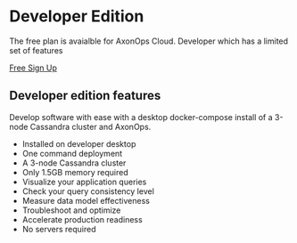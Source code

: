 # Developer Edition

The free plan is avaialble for AxonOps Cloud. Developer which has a limited set of features

<a href="https://axonops.com/free/" target="_blank"><span class="sign-up-button">Free Sign Up</span></a></li>

## Developer edition features

Develop software with ease with a desktop docker-compose install of a 3-node Cassandra cluster and AxonOps.

* Installed on developer desktop
* One command deployment
* A 3-node Cassandra cluster
* Only 1.5GB memory required
* Visualize your application queries
* Check your query consistency level
* Measure data model effectiveness
* Troubleshoot and optimize
* Accelerate production readiness
* No servers required
